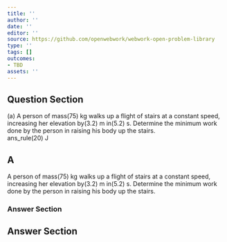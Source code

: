 ```yaml
---
title: ''
author: ''
date: ''
editor: ''
source: https://github.com/openwebwork/webwork-open-problem-library
type: ''
tags: []
outcomes:
- TBD
assets: ''
---
```


## Question Section 

 
  
(a) A person of mass(75) kg walks up a flight of stairs at a constant speed, increasing her elevation by(3.2) m in(5.2) s. Determine the minimum work done by the person in raising his body up the stairs.  
 ans_rule(20) J
## A
A person of mass(75) kg walks up a flight of stairs at a constant speed, increasing her elevation by(3.2) m in(5.2) s. Determine the minimum work done by the person in raising his body up the stairs.  
### Answer Section


## Answer Section

